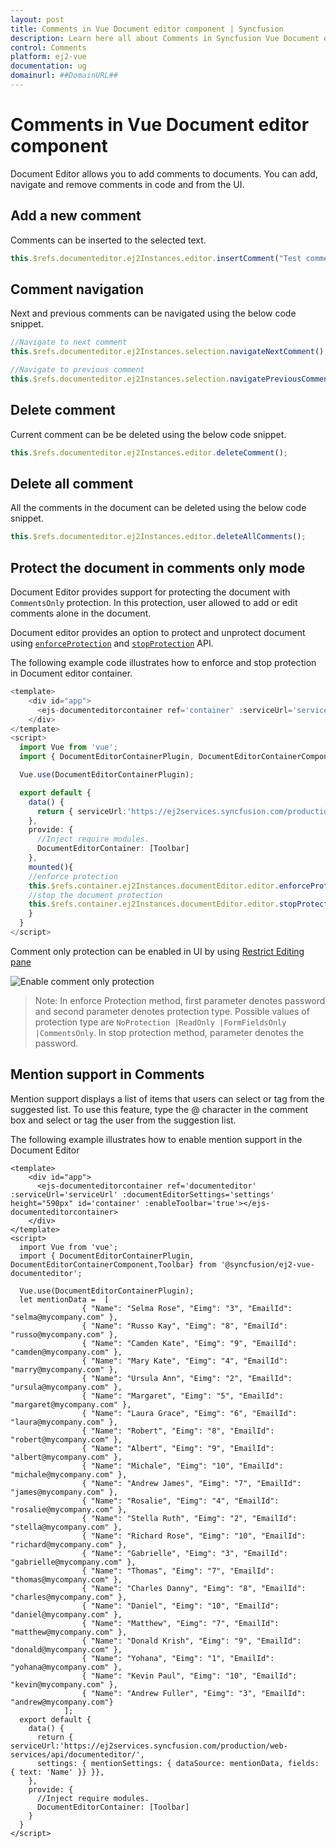 ```yaml
---
layout: post
title: Comments in Vue Document editor component | Syncfusion
description: Learn here all about Comments in Syncfusion Vue Document editor component of Syncfusion Essential JS 2 and more.
control: Comments 
platform: ej2-vue
documentation: ug
domainurl: ##DomainURL##
---
```


# Comments in Vue Document editor component

Document Editor allows you to add comments to documents. You can add, navigate and remove comments in code and from the UI.

## Add a new comment

Comments can be inserted to the selected text.

```ts
this.$refs.documenteditor.ej2Instances.editor.insertComment("Test comment");
```

## Comment navigation

Next and previous comments can be navigated using the below code snippet.

```ts
//Navigate to next comment
this.$refs.documenteditor.ej2Instances.selection.navigateNextComment();

//Navigate to previous comment
this.$refs.documenteditor.ej2Instances.selection.navigatePreviousComment();
```

## Delete comment

Current comment can be be deleted using the below code snippet.

```ts
this.$refs.documenteditor.ej2Instances.editor.deleteComment();
```

## Delete all comment

All the comments in the document can be deleted using the below code snippet.

```ts
this.$refs.documenteditor.ej2Instances.editor.deleteAllComments();
```

## Protect the document in comments only mode

Document Editor provides support for protecting the document with `CommentsOnly` protection. In this protection, user allowed to add or edit comments alone in the document.

Document editor provides an option to protect and unprotect document using [`enforceProtection`](https://ej2.syncfusion.com/vue/documentation/api/document-editor/editor/#enforceprotection) and [`stopProtection`](https://ej2.syncfusion.com/vue/documentation/api/document-editor/editor/#stopprotection) API.

The following example code illustrates how to enforce and stop protection in Document editor container.

```ts
<template>
    <div id="app">
      <ejs-documenteditorcontainer ref='container' :serviceUrl='serviceUrl' height="590px" id='container' :enableToolbar='true'></ejs-documenteditorcontainer>
    </div>
</template>
<script>
  import Vue from 'vue';
  import { DocumentEditorContainerPlugin, DocumentEditorContainerComponent,Toolbar} from '@syncfusion/ej2-vue-documenteditor';

  Vue.use(DocumentEditorContainerPlugin);

  export default {
    data() {
      return { serviceUrl:'https://ej2services.syncfusion.com/production/web-services/api/documenteditor/'};
    },
    provide: {
      //Inject require modules.
      DocumentEditorContainer: [Toolbar]
    },
    mounted(){
    //enforce protection
    this.$refs.container.ej2Instances.documentEditor.editor.enforceProtection('123','CommentsOnly');
    //stop the document protection
    this.$refs.container.ej2Instances.documentEditor.editor.stopProtection('123');
    }
  }
</script>
```

Comment only protection can be enabled in UI by using [Restrict Editing pane](../document-editor/document-management#restrict-editing-pane)

![Enable comment only protection](images/commentsonly.png)

>Note: In enforce Protection method, first parameter denotes password and second parameter denotes protection type. Possible values of protection type are `NoProtection |ReadOnly |FormFieldsOnly |CommentsOnly`. In stop protection method, parameter denotes the password.

## Mention support in Comments

Mention support displays a list of items that users can select or tag from the suggested list. To use this feature, type the @ character in the comment box and select or tag the user from the suggestion list.

The following example illustrates how to enable mention support in the Document Editor

```
<template>
    <div id="app">
      <ejs-documenteditorcontainer ref='documenteditor' :serviceUrl='serviceUrl' :documentEditorSettings='settings' height="590px" id='container' :enableToolbar='true'></ejs-documenteditorcontainer>
    </div>
</template>
<script>
  import Vue from 'vue';
  import { DocumentEditorContainerPlugin, DocumentEditorContainerComponent,Toolbar} from '@syncfusion/ej2-vue-documenteditor';

  Vue.use(DocumentEditorContainerPlugin);
  let mentionData =  [
                { "Name": "Selma Rose", "Eimg": "3", "EmailId": "selma@mycompany.com" },
                { "Name": "Russo Kay", "Eimg": "8", "EmailId": "russo@mycompany.com" },
                { "Name": "Camden Kate", "Eimg": "9", "EmailId": "camden@mycompany.com" },
                { "Name": "Mary Kate", "Eimg": "4", "EmailId": "marry@mycompany.com" },
                { "Name": "Ursula Ann", "Eimg": "2", "EmailId": "ursula@mycompany.com" },
                { "Name": "Margaret", "Eimg": "5", "EmailId": "margaret@mycompany.com" },
                { "Name": "Laura Grace", "Eimg": "6", "EmailId": "laura@mycompany.com" },
                { "Name": "Robert", "Eimg": "8", "EmailId": "robert@mycompany.com" },
                { "Name": "Albert", "Eimg": "9", "EmailId": "albert@mycompany.com" },
                { "Name": "Michale", "Eimg": "10", "EmailId": "michale@mycompany.com" },
                { "Name": "Andrew James", "Eimg": "7", "EmailId": "james@mycompany.com" },
                { "Name": "Rosalie", "Eimg": "4", "EmailId": "rosalie@mycompany.com" },
                { "Name": "Stella Ruth", "Eimg": "2", "EmailId": "stella@mycompany.com" },
                { "Name": "Richard Rose", "Eimg": "10", "EmailId": "richard@mycompany.com" },
                { "Name": "Gabrielle", "Eimg": "3", "EmailId": "gabrielle@mycompany.com" },
                { "Name": "Thomas", "Eimg": "7", "EmailId": "thomas@mycompany.com" },
                { "Name": "Charles Danny", "Eimg": "8", "EmailId": "charles@mycompany.com" },
                { "Name": "Daniel", "Eimg": "10", "EmailId": "daniel@mycompany.com" },
                { "Name": "Matthew", "Eimg": "7", "EmailId": "matthew@mycompany.com" },
                { "Name": "Donald Krish", "Eimg": "9", "EmailId": "donald@mycompany.com" },
                { "Name": "Yohana", "Eimg": "1", "EmailId": "yohana@mycompany.com" },
                { "Name": "Kevin Paul", "Eimg": "10", "EmailId": "kevin@mycompany.com" },
                { "Name": "Andrew Fuller", "Eimg": "3", "EmailId": "andrew@mycompany.com"}
            ];
  export default {
    data() {
      return { serviceUrl:'https://ej2services.syncfusion.com/production/web-services/api/documenteditor/',
      settings: { mentionSettings: { dataSource: mentionData, fields: { text: 'Name' }} }},
    },
    provide: {
      //Inject require modules.
      DocumentEditorContainer: [Toolbar]
    }
  }
</script>
```
